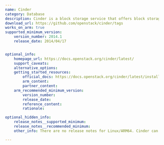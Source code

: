 ```yaml
---
name: Cinder
category: Database
description: Cinder is a block storage service that offers block storage devices to the guest instances.
download_url: https://github.com/openstack/cinder/tags
works_on_arm: true
supported_minimum_version:
    version_number: 2014.1
    release_date: 2014/04/17


optional_info:
    homepage_url: https://docs.openstack.org/cinder/latest/
    support_caveats:
    alternative_options:
    getting_started_resources:
        official_docs: https://docs.openstack.org/cinder/latest/install/cinder-controller-install-ubuntu.html#install-and-configure-components
        arm_content:
        partner_content:
    arm_recommended_minimum_version:
        version_number:
        release_date:
        reference_content:
        rationale:

optional_hidden_info:
    release_notes__supported_minimum:
    release_notes__recommended_minimum:
    other_info: There are no release notes for Linux/ARM64. Cinder can be installed via "apt install cinder-api cinder-scheduler". Minimum version installed on Ubuntu 14.04 is 2014.1, and on ubuntu 22.04 is 20.0.0.

---
```

